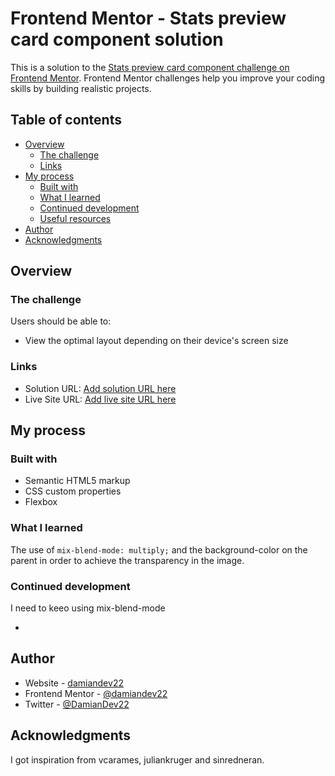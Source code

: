 # Frontend Mentor - Stats preview card component solution

This is a solution to the [Stats preview card component challenge on Frontend Mentor](https://www.frontendmentor.io/challenges/stats-preview-card-component-8JqbgoU62). Frontend Mentor challenges help you improve your coding skills by building realistic projects.

## Table of contents

- [Overview](#overview)
  - [The challenge](#the-challenge)
  - [Links](#links)
- [My process](#my-process)
  - [Built with](#built-with)
  - [What I learned](#what-i-learned)
  - [Continued development](#continued-development)
  - [Useful resources](#useful-resources)
- [Author](#author)
- [Acknowledgments](#acknowledgments)

## Overview

### The challenge

Users should be able to:

- View the optimal layout depending on their device's screen size

### Links

- Solution URL: [Add solution URL here](https://your-solution-url.com)
- Live Site URL: [Add live site URL here](https://your-live-site-url.com)

## My process

### Built with

- Semantic HTML5 markup
- CSS custom properties
- Flexbox

### What I learned

The use of `mix-blend-mode: multiply;` and the background-color on the parent in order to achieve the transparency in the image.

### Continued development

I need to keeo using mix-blend-mode

-

## Author

- Website - [damiandev22](https://github.com/damiandev22)
- Frontend Mentor - [@damiandev22](https://www.frontendmentor.io/profile/damiandev22)
- Twitter - [@DamianDev22](https://www.twitter.com/DamianDev22)

## Acknowledgments

I got inspiration from vcarames, juliankruger and sinredneran.
